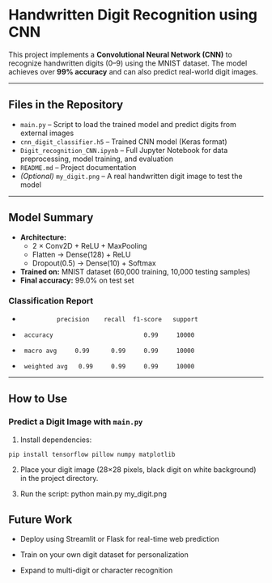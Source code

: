 # Handwritten Digit Recognition using CNN

This project implements a **Convolutional Neural Network (CNN)** to recognize handwritten digits (0–9) using the MNIST dataset. The model achieves over **99% accuracy** and can also predict real-world digit images.

---

## Files in the Repository

- `main.py` – Script to load the trained model and predict digits from external images
- `cnn_digit_classifier.h5` – Trained CNN model (Keras format)
- `Digit_recognition_CNN.ipynb` – Full Jupyter Notebook for data preprocessing, model training, and evaluation
- `README.md` – Project documentation
- *(Optional)* `my_digit.png` – A real handwritten digit image to test the model

---

## Model Summary

- **Architecture:**  
  - 2 × Conv2D + ReLU + MaxPooling
  - Flatten → Dense(128) + ReLU
  - Dropout(0.5) → Dense(10) + Softmax
- **Trained on:** MNIST dataset (60,000 training, 10,000 testing samples)
- **Final accuracy:** 99.0% on test set

### Classification Report
-               precision    recall  f1-score   support
-      accuracy                         0.99     10000
-      macro avg     0.99      0.99     0.99     10000
-      weighted avg   0.99     0.99     0.99     10000


---

##  How to Use

###  Predict a Digit Image with `main.py`

1. Install dependencies:
```bash
pip install tensorflow pillow numpy matplotlib
```

2. Place your digit image (28×28 pixels, black digit on white background) in the project directory.

3. Run the script:
   python main.py my_digit.png
   
##  Future Work
* Deploy using Streamlit or Flask for real-time web prediction

* Train on your own digit dataset for personalization

* Expand to multi-digit or character recognition




